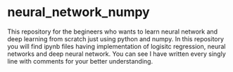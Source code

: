 # neural_network_numpy
This repository for the begineers who wants to learn neural network and deep learning from scratch just using python and numpy. In this repository you will find ipynb files having implementation of logisitc regression, neural networks and deep neural network. You can see I have written every singly line with comments for your better understanding.
